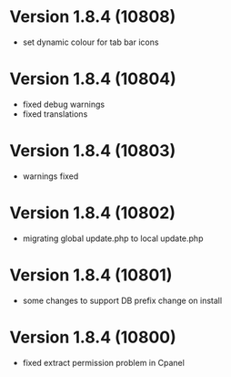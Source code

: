 # Version 1.8.4 (10808)
- set dynamic colour for tab bar icons

# Version 1.8.4 (10804)
- fixed debug warnings
- fixed translations

# Version 1.8.4 (10803)
- warnings fixed

# Version 1.8.4 (10802)
- migrating global update.php to local update.php

# Version 1.8.4 (10801)
- some changes to support DB prefix change on install

# Version 1.8.4 (10800)
- fixed extract permission problem in Cpanel